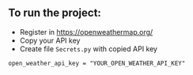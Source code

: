 ## To run the project:
- Register in https://openweathermap.org/
- Copy your API key
- Create file `Secrets.py` with copied API key

```
open_weather_api_key = "YOUR_OPEN_WEATHER_API_KEY"

```
